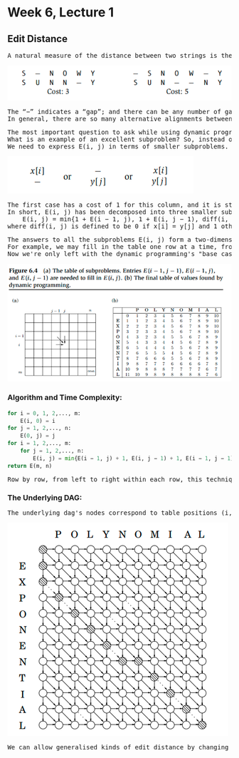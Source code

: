 # Week 6, Lecture 1

## Edit Distance
<pre>
A natural measure of the distance between two strings is the extent to which they can be aligned, or matched up. Technically, an alignment is simply a way of writing the strings one above the other. For instance, here are two possible alignments of SNOWY and SUNNY:
</pre>
![edit_example](edit_example.png)
<pre>
The “−” indicates a “gap”; and there can be any number of gaps in either string. The number of columns in which the letters differ determines the cost of an alignment. And the cost of the best possible alignment between two strings is the edit distance between them. We can see that the alignment of SNOWY and SUNNY indicated above with a cost of 3 is the best.
In general, there are so many alternative alignments between two strings that searching through them all for the optimum one would be inefficient. Rather, we use dynamic programming.
</pre>
<pre>
The most important question to ask while using dynamic programming to solve a problem is, "What are the subproblems?". Our objective is to calculate the edit distance between two strings, x[1...m] and y[1...n].
What is an example of an excellent subproblem? So, instead of looking at the edit distance between some prefix of the first string, x[1...i] and some prefix of the second string, y[1...j], how about looking at the edit distance between some prefix of the second string, y[1 j]? E(i, j) is the name of the subproblem. As a result, our end goal is to compute E(m, n).
We need to express E(i, j) in terms of smaller subproblems. The best alignment between x[1 ··· i] and y[1 ··· j] has its rightmost column as one of these three things:
</pre>
![edit_sub](edit_sub.png)
<pre>
The first case has a cost of 1 for this column, and it is still necessary to align x[1....i-1] with y[1...j]. However, this is precisely the subproblem E(i-1, j). We still need to align x[1..i] with y[1...j-1] in the second scenario, which still has cost 1 - E(i, j-1). This is still another subproblem. The subproblem E(i-1, j-1) remains in the final case, which either costs 1 (if x[i] = y[j]) or 0 (if x[i] = y[j]).
In short, E(i, j) has been decomposed into three smaller subproblems: E(i − 1, j), E(i, j − 1), E(i − 1, j − 1). We must choose the best of them:
    E(i, j) = min{1 + E(i − 1, j), 1 + E(i, j − 1), diff(i, j) + E(i − 1, j − 1)}
where diff(i, j) is defined to be 0 if x[i] = y[j] and 1 otherwise.
</pre>
<pre>
The answers to all the subproblems E(i, j) form a two-dimensional table.. These subproblems can be solved in any order as long as E(i − 1, j), E(i, j − 1), and E(i − 1, j − 1) are solved before E(i, j).
For example, we may fill in the table one row at a time, from left to right across each row from top to bottom. We might also fill it in by hand, column by column. Both strategies would guarantee that by the time we come around to calculate a specific table item, all of the other entries we require have already been filled in.
Now we're only left with the dynamic programming's "base cases", the tiniest subproblems. These are E(0, .) and E(., 0) in the current condition. E(0, j) is the edit distance between the empty string's 0-length prefix and the first j characters of y: obviously, j. In the same way, E(i, 0) = i.
</pre>
![edit_table](edit_table.png)

### Algorithm and Time Complexity:
```python
for i = 0, 1, 2,..., m:
    E(i, 0) = i
for j = 1, 2,..., n:
    E(0, j) = j
for i = 1, 2,..., m:
    for j = 1, 2,..., n:
        E(i, j) = min{E(i − 1, j) + 1, E(i, j − 1) + 1, E(i − 1, j − 1) + diff(i, j)}
return E(m, n)
```
<pre>
Row by row, from left to right within each row, this technique fills in the table. Because each entry takes the same amount of time to complete, the total running time is equal to the table's size, O(mn).
</pre>

### The Underlying DAG:
<pre>
The underlying dag's nodes correspond to table positions (i, j) in our current edit distance application. Its edges are the precedence constraints, of the form (i − 1, j) → (i, j), (i, j − 1) → (i, j), and (i − 1, j − 1) → (i, j). We may even go a step further and add weights to the edges such that the edit distances are determined by the dag's shortest pathways. Set all edge lengths to 1 except {(i − 1, j − 1) → (i, j) : x[i] = y[j]} (shown dotted in the figure below), which has a length of 0. The distance between nodes s = (0, 0) and t = (0, 0) yields the final solution (m, n). The diagram below depicts one possible shortest path.
</pre>
![edit_DAG](edit_DAG.png)
<pre>
We can allow generalised kinds of edit distance by changing the weights on this dag, in which insertions, deletions, and replacements have varied associated costs.
</pre>

